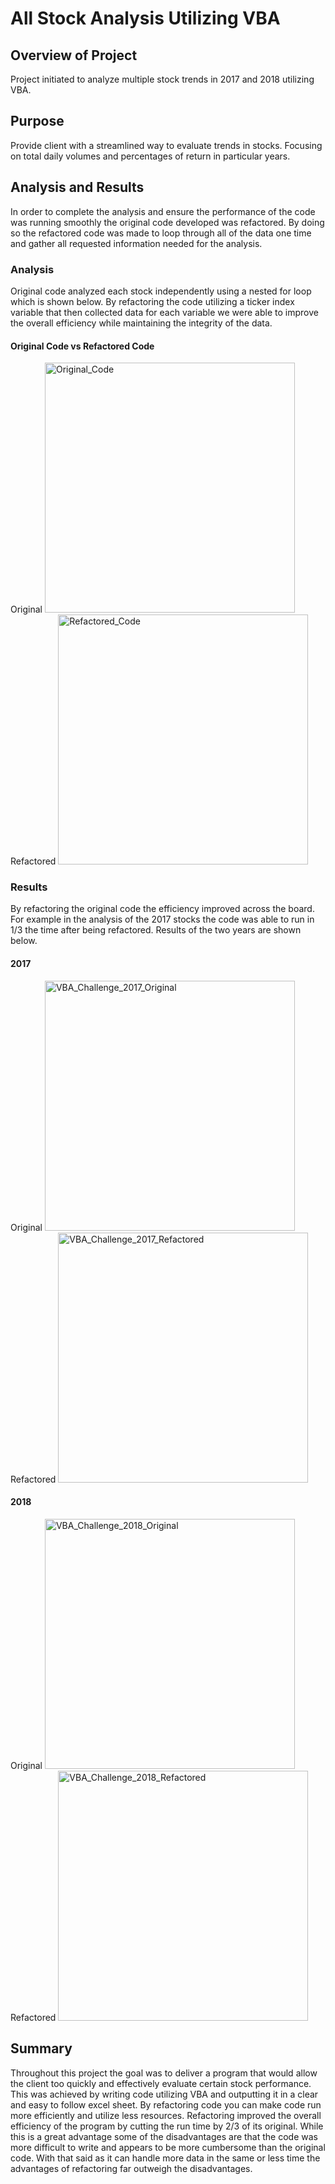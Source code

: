 # All Stock Analysis Utilizing VBA

## Overview of Project

Project initiated to analyze multiple stock trends in 2017 and 2018 utilizing VBA. 

## Purpose

Provide client with a streamlined way to evaluate trends in stocks. Focusing on total daily volumes and percentages of return in particular years. 

## Analysis and Results

In order to complete the analysis and ensure the performance of the code was running smoothly the original code developed was refactored. By doing so the refactored code was made to loop through all of the data one time and gather all requested information needed for the analysis. 

### Analysis

Original code analyzed each stock independently using a nested for loop which is shown below. By refactoring the code utilizing a ticker index variable that then collected data for each variable we were able to improve the overall efficiency while maintaining the integrity of the data.

#### Original Code vs Refactored Code

Original 
<img width="400" alt="Original_Code" src="https://user-images.githubusercontent.com/102195085/167179936-5c6c2050-999a-49c6-b1e6-aad7ca5b1ecf.png">    
Refactored 
<img width="400" alt="Refactored_Code" src="https://user-images.githubusercontent.com/102195085/167179954-610a5831-6fb8-4a3d-af7b-26f1d381c2ca.png">

### Results

By refactoring the original code the efficiency improved across the board. For example in the analysis of the 2017 stocks the code was able to run in 1/3 the time after being refactored. Results of the two years are shown below.

#### 2017

Original
<img width="400" alt="VBA_Challenge_2017_Original" src="https://user-images.githubusercontent.com/102195085/167182658-9263bea1-e9da-4fab-be67-c32f15b49299.png">    
Refactored 
<img width="400" alt="VBA_Challenge_2017_Refactored" src="https://user-images.githubusercontent.com/102195085/167182695-d48df0c2-4ec5-4f57-9c13-5bbaf6f95f92.png">

#### 2018

Original 
<img width="400" alt="VBA_Challenge_2018_Original" src="https://user-images.githubusercontent.com/102195085/167182777-6cd90565-88b0-4439-9e88-54f2aa37b871.png">    
Refactored 
<img width="400" alt="VBA_Challenge_2018_Refactored" src="https://user-images.githubusercontent.com/102195085/167182785-2e8788bb-cd15-42b2-93f3-3c5ee2de3fe0.png">

## Summary

Throughout this project the goal was to deliver a program that would allow the client too quickly and effectively evaluate certain stock performance. This was achieved by writing code utilizing VBA and outputting it in a clear and easy to follow excel sheet. By refactoring code you can make code run more efficiently and utilize less resources. Refactoring improved the overall efficiency of the program by cutting the run time by 2/3 of its original. While this is a great advantage some of the disadvantages are that the code was more difficult to write and appears to be more cumbersome than the original code. With that said as it can handle more data in the same or less time the advantages of refactoring far outweigh the disadvantages.

